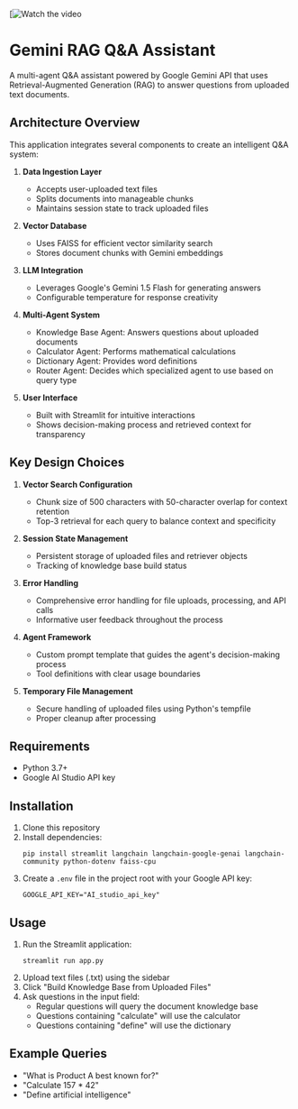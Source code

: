 [![Watch the video](https://youtu.be/F42XSARYMb8)

# Gemini RAG Q&A Assistant

A multi-agent Q&A assistant powered by Google Gemini API that uses Retrieval-Augmented Generation (RAG) to answer questions from uploaded text documents.

## Architecture Overview

This application integrates several components to create an intelligent Q&A system:

1. **Data Ingestion Layer**
   - Accepts user-uploaded text files
   - Splits documents into manageable chunks
   - Maintains session state to track uploaded files

2. **Vector Database**
   - Uses FAISS for efficient vector similarity search
   - Stores document chunks with Gemini embeddings

3. **LLM Integration**
   - Leverages Google's Gemini 1.5 Flash for generating answers
   - Configurable temperature for response creativity

4. **Multi-Agent System**
   - Knowledge Base Agent: Answers questions about uploaded documents
   - Calculator Agent: Performs mathematical calculations
   - Dictionary Agent: Provides word definitions
   - Router Agent: Decides which specialized agent to use based on query type

5. **User Interface**
   - Built with Streamlit for intuitive interactions
   - Shows decision-making process and retrieved context for transparency

## Key Design Choices

1. **Vector Search Configuration**
   - Chunk size of 500 characters with 50-character overlap for context retention
   - Top-3 retrieval for each query to balance context and specificity

2. **Session State Management**
   - Persistent storage of uploaded files and retriever objects
   - Tracking of knowledge base build status

3. **Error Handling**
   - Comprehensive error handling for file uploads, processing, and API calls
   - Informative user feedback throughout the process

4. **Agent Framework**
   - Custom prompt template that guides the agent's decision-making process
   - Tool definitions with clear usage boundaries

5. **Temporary File Management**
   - Secure handling of uploaded files using Python's tempfile
   - Proper cleanup after processing

## Requirements

- Python 3.7+
- Google AI Studio API key

## Installation

1. Clone this repository
2. Install dependencies:
   ```
   pip install streamlit langchain langchain-google-genai langchain-community python-dotenv faiss-cpu
   ```
3. Create a `.env` file in the project root with your Google API key:
   ```
   GOOGLE_API_KEY="AI_studio_api_key"
   ```

## Usage

1. Run the Streamlit application:
   ```
   streamlit run app.py
   ```
2. Upload text files (.txt) using the sidebar
3. Click "Build Knowledge Base from Uploaded Files"
4. Ask questions in the input field:
   - Regular questions will query the document knowledge base
   - Questions containing "calculate" will use the calculator
   - Questions containing "define" will use the dictionary

## Example Queries

- "What is Product A best known for?"
- "Calculate 157 * 42"
- "Define artificial intelligence"
